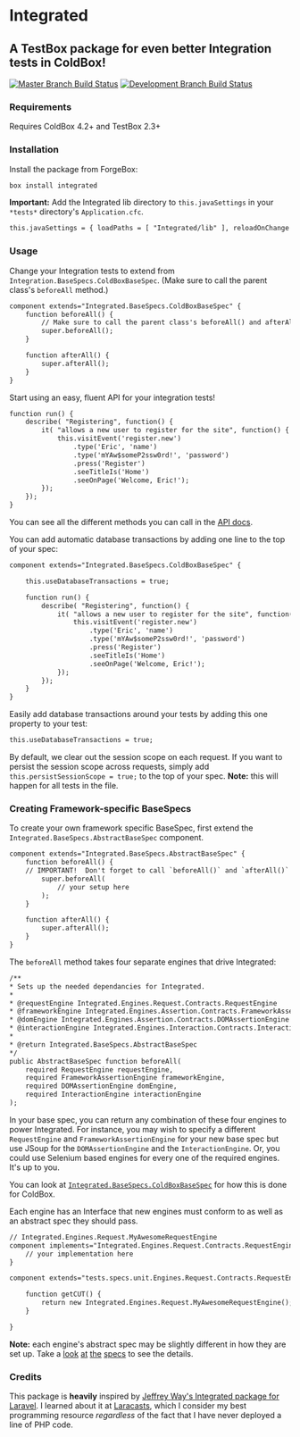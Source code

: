 # Integrated

## A TestBox package for even better Integration tests in ColdBox!

[![Master Branch Build Status](https://img.shields.io/travis/elpete/integrated/master.svg?style=flat-square&label=master)](https://travis-ci.org/elpete/integrated)
[![Development Branch Build Status](https://img.shields.io/travis/elpete/integrated/development.svg?style=flat-square&label=development)](https://travis-ci.org/elpete/integrated)

### Requirements

Requires ColdBox 4.2+ and TestBox 2.3+

### Installation
Install the package from ForgeBox:

```bash
box install integrated
```

**Important:**
Add the Integrated lib directory to `this.javaSettings` in your `*tests*` directory's `Application.cfc`.

```cfc
this.javaSettings = { loadPaths = [ "Integrated/lib" ], reloadOnChange = false };
```

### Usage

Change your Integration tests to extend from `Integration.BaseSpecs.ColdBoxBaseSpec`. (Make sure to call the parent class's `beforeAll` method.)

```cfc
component extends="Integrated.BaseSpecs.ColdBoxBaseSpec" {
    function beforeAll() {
        // Make sure to call the parent class's beforeAll() and afterAll() methods.
        super.beforeAll();
    }

    function afterAll() {
        super.afterAll();
    }
}
```

Start using an easy, fluent API for your integration tests!

```cfc
function run() {
    describe( "Registering", function() {
        it( "allows a new user to register for the site", function() {
            this.visitEvent('register.new')
                .type('Eric', 'name')
                .type('mYAw$someP2ssw0rd!', 'password')
                .press('Register')
                .seeTitleIs('Home')
                .seeOnPage('Welcome, Eric!');
        });
    });
}
```

You can see all the different methods you can call in the [API docs](http://elpete.github.io/integrated/).

You can add automatic database transactions by adding one line to the top of your spec:

```cfc
component extends="Integrated.BaseSpecs.ColdBoxBaseSpec" {

    this.useDatabaseTransactions = true;

    function run() {
        describe( "Registering", function() {
            it( "allows a new user to register for the site", function() {
                this.visitEvent('register.new')
                    .type('Eric', 'name')
                    .type('mYAw$someP2ssw0rd!', 'password')
                    .press('Register')
                    .seeTitleIs('Home')
                    .seeOnPage('Welcome, Eric!');
            });
        });
    }
}
```

Easily add database transactions around your tests by adding this one property to your test:

```cfc
this.useDatabaseTransactions = true;
```

By default, we clear out the session scope on each request.  If you want to persist the session scope across requests, simply add `this.persistSessionScope = true;` to the top of your spec.  **Note:** this will happen for all tests in the file.

### Creating Framework-specific BaseSpecs

To create your own framework specific BaseSpec, first extend the `Integrated.BaseSpecs.AbstractBaseSpec` component.

```cfc
component extends="Integrated.BaseSpecs.AbstractBaseSpec" {
    function beforeAll() {
    // IMPORTANT!  Don't forget to call `beforeAll()` and `afterAll()`!
        super.beforeAll(
            // your setup here
        );
    }

    function afterAll() {
        super.afterAll();
    }
}
```

The `beforeAll` method takes four separate engines that drive Integrated:

```cfc
/**
* Sets up the needed dependancies for Integrated.
*
* @requestEngine Integrated.Engines.Request.Contracts.RequestEngine
* @frameworkEngine Integrated.Engines.Assertion.Contracts.FrameworkAssertionEngine
* @domEngine Integrated.Engines.Assertion.Contracts.DOMAssertionEngine
* @interactionEngine Integrated.Engines.Interaction.Contracts.InteractionEngine
*
* @return Integrated.BaseSpecs.AbstractBaseSpec
*/
public AbstractBaseSpec function beforeAll(
    required RequestEngine requestEngine,
    required FrameworkAssertionEngine frameworkEngine,
    required DOMAssertionEngine domEngine,
    required InteractionEngine interactionEngine
);
```

In your base spec, you can return any combination of these four engines to power Integrated.  For instance, you may wish to specify a different `RequestEngine` and `FrameworkAssertionEngine` for your new base spec but  use JSoup for the `DOMAssertionEngine` and the `InteractionEngine`.  Or, you could use Selenium based engines for every one of the required engines.  It's up to you.

You can look at [`Integrated.BaseSpecs.ColdBoxBaseSpec`](https://github.com/elpete/integrated/blob/master/BaseSpecs/ColdBoxBaseSpec.cfc) for how this is done for ColdBox.

Each engine has an Interface that new engines must conform to as well as an abstract spec they should pass.

```cfc
// Integrated.Engines.Request.MyAwesomeRequestEngine
component implements="Integrated.Engines.Request.Contracts.RequestEngine" {
    // your implementation here
}
```

```cfc
component extends="tests.specs.unit.Engines.Request.Contracts.RequestEngineTest" {

    function getCUT() {
        return new Integrated.Engines.Request.MyAwesomeRequestEngine();
    }

}
```

**Note:** each engine's abstract spec may be slightly different in how they are set up.  Take a [look][DOMAssertionEngineTest] [at][FrameworkAssertionEngineTest] [the][InteractionEngineTest] [specs][RequestEngineTest] to see the details.

### Credits

This package is **heavily** inspired by [Jeffrey Way's Integrated package for Laravel](https://github.com/laracasts/Integrated).
I learned about it at [Laracasts](https://laracasts.com/), which I consider my best programming resource *regardless* of the fact that I have never deployed a line of PHP code.

[DOMAssertionEngineTest]: https://github.com/elpete/integrated/blob/master/tests/specs/unit/Engines/Assertion/Contracts/DOMAssertionEngineTest.cfc
[FrameworkAssertionEngineTest]: https://github.com/elpete/integrated/blob/master/tests/specs/unit/Engines/Assertion/Contracts/FrameworkAssertionEngineTest.cfc
[InteractionEngineTest]: https://github.com/elpete/integrated/blob/master/tests/specs/unit/Engines/Interaction/Contracts/InteractionEngineTest.cfc
[RequestEngineTest]: https://github.com/elpete/integrated/blob/master/tests/specs/unit/Engines/Request/Contracts/RequestEngineTest.cfc